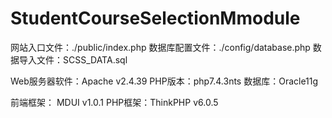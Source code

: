 # StudentCourseSelectionMmodule

网站入口文件：./public/index.php
数据库配置文件：./config/database.php
数据导入文件：SCSS_DATA.sql

Web服务器软件：Apache v2.4.39
PHP版本：php7.4.3nts
数据库：Oracle11g

前端框架： MDUI v1.0.1
PHP框架：ThinkPHP v6.0.5
